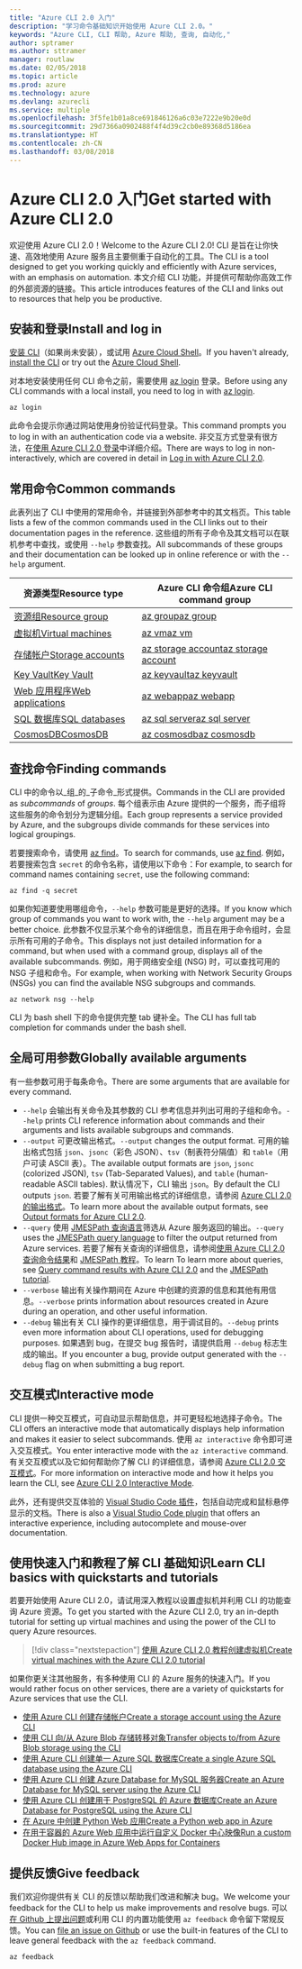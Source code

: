 ```yaml
---
title: "Azure CLI 2.0 入门"
description: "学习命令基础知识开始使用 Azure CLI 2.0。"
keywords: "Azure CLI, CLI 帮助, Azure 帮助, 查询, 自动化,"
author: sptramer
ms.author: sttramer
manager: routlaw
ms.date: 02/05/2018
ms.topic: article
ms.prod: azure
ms.technology: azure
ms.devlang: azurecli
ms.service: multiple
ms.openlocfilehash: 3f5fe1b01a8ce691846126a6c03e7222e9b20e0d
ms.sourcegitcommit: 29d7366a0902488f4f4d39c2cb0e89368d5186ea
ms.translationtype: HT
ms.contentlocale: zh-CN
ms.lasthandoff: 03/08/2018
---
```

# <a name="get-started-with-azure-cli-20"></a><span data-ttu-id="d9cb3-104">Azure CLI 2.0 入门</span><span class="sxs-lookup"><span data-stu-id="d9cb3-104">Get started with Azure CLI 2.0</span></span>

<span data-ttu-id="d9cb3-105">欢迎使用 Azure CLI 2.0！</span><span class="sxs-lookup"><span data-stu-id="d9cb3-105">Welcome to the Azure CLI 2.0!</span></span> <span data-ttu-id="d9cb3-106">CLI 是旨在让你快速、高效地使用 Azure 服务且主要侧重于自动化的工具。</span><span class="sxs-lookup"><span data-stu-id="d9cb3-106">The CLI is a tool designed to get you working quickly and efficiently with Azure services, with an emphasis on automation.</span></span> <span data-ttu-id="d9cb3-107">本文介绍 CLI 功能，并提供可帮助你高效工作的外部资源的链接。</span><span class="sxs-lookup"><span data-stu-id="d9cb3-107">This article introduces features of the CLI and links out to resources that help you be productive.</span></span>

## <a name="install-and-log-in"></a><span data-ttu-id="d9cb3-108">安装和登录</span><span class="sxs-lookup"><span data-stu-id="d9cb3-108">Install and log in</span></span>

<span data-ttu-id="d9cb3-109">[安装 CLI](install-azure-cli.md)（如果尚未安装），或试用 [Azure Cloud Shell](/azure/cloud-shell/overview)。</span><span class="sxs-lookup"><span data-stu-id="d9cb3-109">If you haven't already, [install the CLI](install-azure-cli.md) or try out the [Azure Cloud Shell](/azure/cloud-shell/overview).</span></span>

<span data-ttu-id="d9cb3-110">对本地安装使用任何 CLI 命令之前，需要使用 [az login](/cli/azure/reference-index#az_login) 登录。</span><span class="sxs-lookup"><span data-stu-id="d9cb3-110">Before using any CLI commands with a local install, you need to log in with [az login](/cli/azure/reference-index#az_login).</span></span>

```azurecli
az login
```

<span data-ttu-id="d9cb3-111">此命令会提示你通过网站使用身份验证代码登录。</span><span class="sxs-lookup"><span data-stu-id="d9cb3-111">This command prompts you to log in with an authentication code via a website.</span></span> <span data-ttu-id="d9cb3-112">非交互方式登录有很方法，在[使用 Azure CLI 2.0 登录](authenticate-azure-cli.md)中详细介绍。</span><span class="sxs-lookup"><span data-stu-id="d9cb3-112">There are ways to log in non-interactively, which are covered in detail in [Log in with Azure CLI 2.0](authenticate-azure-cli.md).</span></span>

## <a name="common-commands"></a><span data-ttu-id="d9cb3-113">常用命令</span><span class="sxs-lookup"><span data-stu-id="d9cb3-113">Common commands</span></span>

<span data-ttu-id="d9cb3-114">此表列出了 CLI 中使用的常用命令，并链接到外部参考中的其文档页。</span><span class="sxs-lookup"><span data-stu-id="d9cb3-114">This table lists a few of the common commands used in the CLI links out to their documentation pages in the reference.</span></span>
<span data-ttu-id="d9cb3-115">这些组的所有子命令及其文档可以在联机参考中查找，或使用 `--help` 参数查找。</span><span class="sxs-lookup"><span data-stu-id="d9cb3-115">All subcommands of these groups and their documentation can be looked up in online reference or with the `--help` argument.</span></span>

| <span data-ttu-id="d9cb3-116">资源类型</span><span class="sxs-lookup"><span data-stu-id="d9cb3-116">Resource type</span></span> | <span data-ttu-id="d9cb3-117">Azure CLI 命令组</span><span class="sxs-lookup"><span data-stu-id="d9cb3-117">Azure CLI command group</span></span> |
|---------------|-------------------------|
| [<span data-ttu-id="d9cb3-118">资源组</span><span class="sxs-lookup"><span data-stu-id="d9cb3-118">Resource group</span></span>](/azure/azure-resource-manager/resource-group-overview) | [<span data-ttu-id="d9cb3-119">az group</span><span class="sxs-lookup"><span data-stu-id="d9cb3-119">az group</span></span>](/cli/azure/group) |
| [<span data-ttu-id="d9cb3-120">虚拟机</span><span class="sxs-lookup"><span data-stu-id="d9cb3-120">Virtual machines</span></span>](/azure/virtual-machines) | [<span data-ttu-id="d9cb3-121">az vm</span><span class="sxs-lookup"><span data-stu-id="d9cb3-121">az vm</span></span>](/cli/azure/vm) |
| [<span data-ttu-id="d9cb3-122">存储帐户</span><span class="sxs-lookup"><span data-stu-id="d9cb3-122">Storage accounts</span></span>](/azure/storage/common/storage-introduction) | [<span data-ttu-id="d9cb3-123">az storage account</span><span class="sxs-lookup"><span data-stu-id="d9cb3-123">az storage account</span></span>](/cli/azure/storage/account) |
| [<span data-ttu-id="d9cb3-124">Key Vault</span><span class="sxs-lookup"><span data-stu-id="d9cb3-124">Key Vault</span></span>](/azure/key-vault/key-vault-whatis) | [<span data-ttu-id="d9cb3-125">az keyvault</span><span class="sxs-lookup"><span data-stu-id="d9cb3-125">az keyvault</span></span>](/cli/azure/keyvault) |
| [<span data-ttu-id="d9cb3-126">Web 应用程序</span><span class="sxs-lookup"><span data-stu-id="d9cb3-126">Web applications</span></span>](/azure/ap-service) | [<span data-ttu-id="d9cb3-127">az webapp</span><span class="sxs-lookup"><span data-stu-id="d9cb3-127">az webapp</span></span>](/cli/azure/webapp) |
| [<span data-ttu-id="d9cb3-128">SQL 数据库</span><span class="sxs-lookup"><span data-stu-id="d9cb3-128">SQL databases</span></span>](/azure/sql-database) | [<span data-ttu-id="d9cb3-129">az sql server</span><span class="sxs-lookup"><span data-stu-id="d9cb3-129">az sql server</span></span>](/cli/azure/sql/server) |
| [<span data-ttu-id="d9cb3-130">CosmosDB</span><span class="sxs-lookup"><span data-stu-id="d9cb3-130">CosmosDB</span></span>](/azure/cosmos-db) | [<span data-ttu-id="d9cb3-131">az cosmosdb</span><span class="sxs-lookup"><span data-stu-id="d9cb3-131">az cosmosdb</span></span>](/cli/azure/cosmosdb) |

## <a name="finding-commands"></a><span data-ttu-id="d9cb3-132">查找命令</span><span class="sxs-lookup"><span data-stu-id="d9cb3-132">Finding commands</span></span>

<span data-ttu-id="d9cb3-133">CLI 中的命令以_组_的_子命令_形式提供。</span><span class="sxs-lookup"><span data-stu-id="d9cb3-133">Commands in the CLI are provided as _subcommands_ of _groups_.</span></span>
<span data-ttu-id="d9cb3-134">每个组表示由 Azure 提供的一个服务，而子组将这些服务的命令划分为逻辑分组。</span><span class="sxs-lookup"><span data-stu-id="d9cb3-134">Each group represents a service provided by Azure, and the subgroups divide commands for these services into logical groupings.</span></span>

<span data-ttu-id="d9cb3-135">若要搜索命令，请使用 [az find](/cli/azure/reference-index#az_find)。</span><span class="sxs-lookup"><span data-stu-id="d9cb3-135">To search for commands, use [az find](/cli/azure/reference-index#az_find).</span></span> <span data-ttu-id="d9cb3-136">例如，若要搜索包含 `secret` 的命令名称，请使用以下命令：</span><span class="sxs-lookup"><span data-stu-id="d9cb3-136">For example, to search for command names containing `secret`, use the following command:</span></span>

```azurecli
az find -q secret
```

<span data-ttu-id="d9cb3-137">如果你知道要使用哪组命令，`--help` 参数可能是更好的选择。</span><span class="sxs-lookup"><span data-stu-id="d9cb3-137">If you know which group of commands you want to work with, the `--help` argument may be a better choice.</span></span> <span data-ttu-id="d9cb3-138">此参数不仅显示某个命令的详细信息，而且在用于命令组时，会显示所有可用的子命令。</span><span class="sxs-lookup"><span data-stu-id="d9cb3-138">This displays not just detailed information for a command, but when used with a command group, displays all of the available subcommands.</span></span> <span data-ttu-id="d9cb3-139">例如，用于网络安全组 (NSG) 时，可以查找可用的 NSG 子组和命令。</span><span class="sxs-lookup"><span data-stu-id="d9cb3-139">For example, when working with Network Security Groups (NSGs) you can find the available NSG subgroups and commands.</span></span>

```azurecli
az network nsg --help
```

<span data-ttu-id="d9cb3-140">CLI 为 bash shell 下的命令提供完整 tab 键补全。</span><span class="sxs-lookup"><span data-stu-id="d9cb3-140">The CLI has full tab completion for commands under the bash shell.</span></span>

## <a name="globally-available-arguments"></a><span data-ttu-id="d9cb3-141">全局可用参数</span><span class="sxs-lookup"><span data-stu-id="d9cb3-141">Globally available arguments</span></span>

<span data-ttu-id="d9cb3-142">有一些参数可用于每条命令。</span><span class="sxs-lookup"><span data-stu-id="d9cb3-142">There are some arguments that are available for every command.</span></span>

* <span data-ttu-id="d9cb3-143">`--help` 会输出有关命令及其参数的 CLI 参考信息并列出可用的子组和命令。</span><span class="sxs-lookup"><span data-stu-id="d9cb3-143">`--help` prints CLI reference information about commands and their arguments and lists available subgroups and commands.</span></span>
* <span data-ttu-id="d9cb3-144">`--output` 可更改输出格式。</span><span class="sxs-lookup"><span data-stu-id="d9cb3-144">`--output` changes the output format.</span></span> <span data-ttu-id="d9cb3-145">可用的输出格式包括 `json`、`jsonc`（彩色 JSON）、`tsv`（制表符分隔值）和 `table`（用户可读 ASCII 表）。</span><span class="sxs-lookup"><span data-stu-id="d9cb3-145">The available output formats are `json`, `jsonc` (colorized JSON), `tsv` (Tab-Separated Values), and `table` (human-readable ASCII tables).</span></span> <span data-ttu-id="d9cb3-146">默认情况下，CLI 输出 `json`。</span><span class="sxs-lookup"><span data-stu-id="d9cb3-146">By default the CLI outputs `json`.</span></span> <span data-ttu-id="d9cb3-147">若要了解有关可用输出格式的详细信息，请参阅 [Azure CLI 2.0 的输出格式](format-output-azure-cli.md)。</span><span class="sxs-lookup"><span data-stu-id="d9cb3-147">To learn more about the available output formats, see [Output formats for Azure CLI 2.0](format-output-azure-cli.md).</span></span>
* <span data-ttu-id="d9cb3-148">`--query` 使用 [JMESPath 查询语言](http://jmespath.org/)筛选从 Azure 服务返回的输出。</span><span class="sxs-lookup"><span data-stu-id="d9cb3-148">`--query` uses the [JMESPath query language](http://jmespath.org/) to filter the output returned from Azure services.</span></span> <span data-ttu-id="d9cb3-149">若要了解有关查询的详细信息，请参阅[使用 Azure CLI 2.0 查询命令结果](query-azure-cli.md)和 [JMESPath 教程](http://jmespath.org/tutorial.html)。</span><span class="sxs-lookup"><span data-stu-id="d9cb3-149">To learn To learn more about queries, see [Query command results with Azure CLI 2.0](query-azure-cli.md) and the [JMESPath tutorial](http://jmespath.org/tutorial.html).</span></span>
* <span data-ttu-id="d9cb3-150">`--verbose` 输出有关操作期间在 Azure 中创建的资源的信息和其他有用信息。</span><span class="sxs-lookup"><span data-stu-id="d9cb3-150">`--verbose` prints information about resources created in Azure during an operation, and other useful information.</span></span>
* <span data-ttu-id="d9cb3-151">`--debug` 输出有关 CLI 操作的更详细信息，用于调试目的。</span><span class="sxs-lookup"><span data-stu-id="d9cb3-151">`--debug` prints even more information about CLI operations, used for debugging purposes.</span></span> <span data-ttu-id="d9cb3-152">如果遇到 bug，在提交 bug 报告时，请提供启用 `--debug` 标志生成的输出。</span><span class="sxs-lookup"><span data-stu-id="d9cb3-152">If you encounter a bug, provide output generated with the `--debug` flag on when submitting a bug report.</span></span>


## <a name="interactive-mode"></a><span data-ttu-id="d9cb3-153">交互模式</span><span class="sxs-lookup"><span data-stu-id="d9cb3-153">Interactive mode</span></span>

<span data-ttu-id="d9cb3-154">CLI 提供一种交互模式，可自动显示帮助信息，并可更轻松地选择子命令。</span><span class="sxs-lookup"><span data-stu-id="d9cb3-154">The CLI offers an interactive mode that automatically displays help information and makes it easier to select subcommands.</span></span> <span data-ttu-id="d9cb3-155">使用 `az interactive` 命令即可进入交互模式。</span><span class="sxs-lookup"><span data-stu-id="d9cb3-155">You enter interactive mode with the `az interactive` command.</span></span> <span data-ttu-id="d9cb3-156">有关交互模式以及它如何帮助你了解 CLI 的详细信息，请参阅 [Azure CLI 2.0 交互模式](interactive-azure-cli.md)。</span><span class="sxs-lookup"><span data-stu-id="d9cb3-156">For more information on interactive mode and how it helps you learn the CLI, see [Azure CLI 2.0 Interactive Mode](interactive-azure-cli.md).</span></span>

<span data-ttu-id="d9cb3-157">此外，还有提供交互体验的 [Visual Studio Code 插件](https://marketplace.visualstudio.com/items?itemName=ms-vscode.azurecli)，包括自动完成和鼠标悬停显示的文档。</span><span class="sxs-lookup"><span data-stu-id="d9cb3-157">There is also a [Visual Studio Code plugin](https://marketplace.visualstudio.com/items?itemName=ms-vscode.azurecli) that offers an interactive experience, including autocomplete and mouse-over documentation.</span></span>



## <a name="learn-cli-basics-with-quickstarts-and-tutorials"></a><span data-ttu-id="d9cb3-158">使用快速入门和教程了解 CLI 基础知识</span><span class="sxs-lookup"><span data-stu-id="d9cb3-158">Learn CLI basics with quickstarts and tutorials</span></span>

<span data-ttu-id="d9cb3-159">若要开始使用 Azure CLI 2.0，请试用深入教程以设置虚拟机并利用 CLI 的功能查询 Azure 资源。</span><span class="sxs-lookup"><span data-stu-id="d9cb3-159">To get you started with the Azure CLI 2.0, try an in-depth tutorial for setting up virtual machines and using the power of the CLI to query Azure resources.</span></span>

> [!div class="nextstepaction"]
> [<span data-ttu-id="d9cb3-160">使用 Azure CLI 2.0 教程创建虚拟机</span><span class="sxs-lookup"><span data-stu-id="d9cb3-160">Create virtual machines with the Azure CLI 2.0 tutorial</span></span>](azure-cli-vm-tutorial.yml)

<span data-ttu-id="d9cb3-161">如果你更关注其他服务，有多种使用 CLI 的 Azure 服务的快速入门。</span><span class="sxs-lookup"><span data-stu-id="d9cb3-161">If you would rather focus on other services, there are a variety of quickstarts for Azure services that use the CLI.</span></span>

* [<span data-ttu-id="d9cb3-162">使用 Azure CLI 创建存储帐户</span><span class="sxs-lookup"><span data-stu-id="d9cb3-162">Create a storage account using the Azure CLI</span></span>](/azure/storage/common/storage-quickstart-create-storage-account-cli)
* [<span data-ttu-id="d9cb3-163">使用 CLI 向/从 Azure Blob 存储转移对象</span><span class="sxs-lookup"><span data-stu-id="d9cb3-163">Transfer objects to/from Azure Blob storage using the CLI</span></span>](/azure/storage/blobs/storage-quickstart-blobs-cli)
* [<span data-ttu-id="d9cb3-164">使用 Azure CLI 创建单一 Azure SQL 数据库</span><span class="sxs-lookup"><span data-stu-id="d9cb3-164">Create a single Azure SQL database using the Azure CLI</span></span>](/azure/sql-database/sql-database-get-started-cli)
* [<span data-ttu-id="d9cb3-165">使用 Azure CLI 创建 Azure Database for MySQL 服务器</span><span class="sxs-lookup"><span data-stu-id="d9cb3-165">Create an Azure Database for MySQL server using the Azure CLI</span></span>](/azure/mysql/quickstart-create-mysql-server-database-using-azure-cli)
* [<span data-ttu-id="d9cb3-166">使用 Azure CLI 创建用于 PostgreSQL 的 Azure 数据库</span><span class="sxs-lookup"><span data-stu-id="d9cb3-166">Create an Azure Database for PostgreSQL using the Azure CLI</span></span>](/azure/postgresql/quickstart-create-server-database-azure-cli)
* [<span data-ttu-id="d9cb3-167">在 Azure 中创建 Python Web 应用</span><span class="sxs-lookup"><span data-stu-id="d9cb3-167">Create a Python web app in Azure</span></span>](/azure/app-service/app-service-web-get-started-python)
* [<span data-ttu-id="d9cb3-168">在用于容器的 Azure Web 应用中运行自定义 Docker 中心映像</span><span class="sxs-lookup"><span data-stu-id="d9cb3-168">Run a custom Docker Hub image in Azure Web Apps for Containers</span></span>](/azure/app-service/containers/quickstart-custom-docker-image)

## <a name="give-feedback"></a><span data-ttu-id="d9cb3-169">提供反馈</span><span class="sxs-lookup"><span data-stu-id="d9cb3-169">Give feedback</span></span>

<span data-ttu-id="d9cb3-170">我们欢迎你提供有关 CLI 的反馈以帮助我们改进和解决 bug。</span><span class="sxs-lookup"><span data-stu-id="d9cb3-170">We welcome your feedback for the CLI to help us make improvements and resolve bugs.</span></span> <span data-ttu-id="d9cb3-171">可以[在 Github 上提出问题](https://github.com/azure/azure-cli/issues)或利用 CLI 的内置功能使用 `az feedback` 命令留下常规反馈。</span><span class="sxs-lookup"><span data-stu-id="d9cb3-171">You can [file an issue on Github](https://github.com/azure/azure-cli/issues) or use the built-in features of the CLI to leave general feedback with the `az feedback` command.</span></span>

```azurecli
az feedback
```
